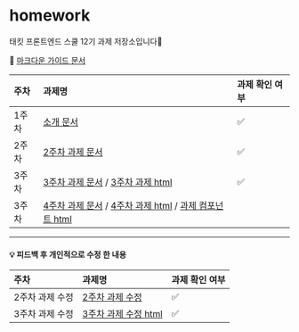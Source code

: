 # homework

태킷 프론트엔드 스쿨 12기 과제 저장소입니다🙌

🙌 [마크다운 가이드 문서](./md/markdown-guide.md)

| 주차  | 과제명                                                                                                                                                                                         | 과제 확인 여부 |
| :---- | :--------------------------------------------------------------------------------------------------------------------------------------------------------------------------------------------- | :------------- |
| 1주차 | [소개 문서](./md/about-me.md)                                                                                                                                                                  | ✅             |
| 2주차 | [2주차 과제 문서](./md/avatars.md)                                                                                                                                                             | ✅             |
| 3주차 | [3주차 과제 문서](./md/login.md) / [3주차 과제 html](https://dnqls9875.github.io/homework/login/login.html)                                                                                    | ✅             |
| 3주차 | [4주차 과제 문서](./md/apple.md) / [4주차 과제 html](https://dnqls9875.github.io/homework/apple/apple.html) / [과제 컴포넌트 html](https://dnqls9875.github.io/homework/apple/components.html) |                |

<hr>

#### 💡 피드백 후 개인적으로 수정 한 내용

| 주차            | 과제명                                                                               | 과제 확인 여부 |
| :-------------- | :----------------------------------------------------------------------------------- | :------------- |
| 2주차 과제 수정 | [2주차 과제 수정](./md/avatars-modify.md)                                            | ✅             |
| 3주차 과제 수정 | [3주차 과제 수정 html](https://dnqls9875.github.io/homework/login/login-rework.html) | ✅             |
